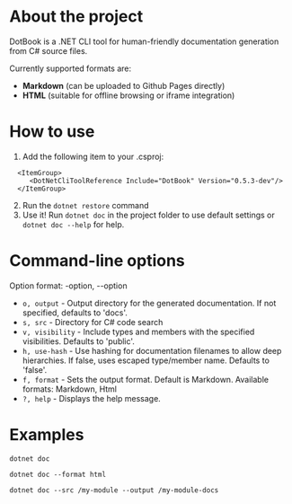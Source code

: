 # About the project
DotBook is a .NET CLI tool for human-friendly documentation generation from C# source files.

Currently supported formats are:
* **Markdown** (can be uploaded to Github Pages directly)
* **HTML** (suitable for offline browsing or iframe integration)

# How to use
1. Add the following item to your .csproj:
```
  <ItemGroup>
     <DotNetCliToolReference Include="DotBook" Version="0.5.3-dev"/>
  </ItemGroup>
```

2. Run the ```dotnet restore``` command
3. Use it! Run ```dotnet doc``` in the project folder to use default settings or ```dotnet doc --help``` for help.

# Command-line options
Option format: -option, --option
* ```o, output``` - Output directory for the generated documentation. If not specified, defaults to 'docs'.
* ```s, src``` - Directory for C# code search
* ```v, visibility``` - Include types and members with the specified visibilities. Defaults to 'public'.
* ```h, use-hash``` - Use hashing for documentation filenames to allow deep hierarchies. If false, uses escaped type/member name. Defaults to 'false'.
* ```f, format``` - Sets the output format. Default is Markdown. Available formats: Markdown, Html
* ```?, help``` - Displays the help message.

# Examples
```dotnet doc```

```dotnet doc --format html```

```dotnet doc --src /my-module --output /my-module-docs```

